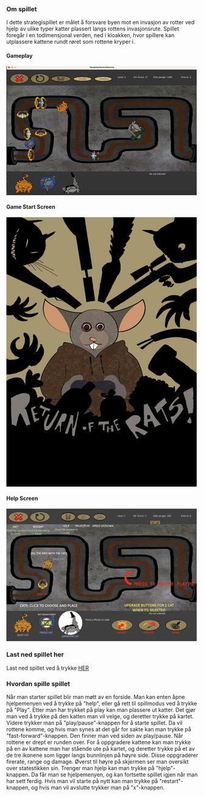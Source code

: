 

### Om spillet
I dette strategispillet er målet å forsvare byen mot en invasjon av rotter ved hjelp av ulike typer katter plassert langs rottens invasjonsrute. Spillet foregår i en todimensjonal verden, ned i kloakken, hvor spillere kan utplassere kattene rundt røret som rottene kryper i.

#### Gameplay 
![gamePlayGif](src/main/resources/returnOfTheRats.gif)

#### Game Start Screen
<img src="src/main/resources/Spill_Forside.jpg" width="500" alt="Homescreen">

#### Help Screen
<img src="src/main/resources/Spill_Help.png" width="500" alt="Help Screen">

### Last ned spillet her
Last ned spillet ved å trykke [HER](https://drive.google.com/file/d/1ho357NHOq8r9taI_JZjNUNLgtulkwpOt/view?usp=sharing)

### Hvordan spille spillet
Når man starter spillet blir man møtt av en forside. Man kan enten åpne hjelpemenyen ved å trykke på "help", eller gå rett til spillmodus ved å trykke på "Play". Etter man har trykket på play kan man plassere ut katter. Det gjør man ved å trykke på den katten man vil velge, og deretter trykke på kartet. Videre trykker man på "play/pause"-knappen for å starte spillet. Da vil rottene komme, og hvis man synes at det går for sakte kan man trykke på "fast-forward"-knappen. Den finner man ved siden av play/pause. Når rottene er drept er runden over. For å oppgradere kattene kan man trykke på en av kattene man har stående ute på kartet, og deretter trykke på et av de tre ikonene som ligger langs bunnlinjen på høyre side. Disse oppgraderer firerate, range og damage. Øverst til høyre på skjermen ser man oversikt over statestikken sin. Trenger man hjelp kan man trykke på "hjelp"-knappen. Da får man se hjelpemenyen, og kan fortsette spillet igjen når man har sett ferdig. Hvis man vil starte på nytt kan man trykke på "restart"-knappen, og hvis man vil avslutte trykker man på "x"-knappen.
